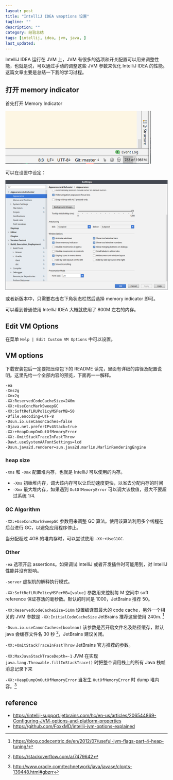 ```yaml
---
layout: post
title: "IntelliJ IDEA vmoptions 设置"
tagline: ""
description: ""
category: 经验总结
tags: [intellij, idea, jvm, java, ]
last_updated:
---
```


IntelliJ IDEA 运行在 JVM 上，JVM 有很多的选项和开关配置可以用来调整性能，也就是说，可以通过手动的调整这些 JVM 参数来优化 IntelliJ IDEA 的性能。这篇文章主要是总结一下我的学习过程。

## 打开 memory indicator
首先打开 Memory Indicator

![memory indicator](/assets/intellij-idea-memory-indicator.png)

可以在设置中设定：

![memory indicator settings](/assets/intellij-idea-memory-indicator-settings.png)

或者新版本中，只需要右击右下角状态栏然后选择 memory indicator 即可。

可以看到普通使用 IntelliJ IDEA 大概就使用了 800M 左右的内存。

## Edit VM Options
在菜单 `Help | Edit Custom VM Options` 中可以设置。

## VM options
下载安装包后一定要把压缩包下的 README 读完，里面有详细的路径及配置说明。这里先给一个全部内容的预览，下面再一一解释。

```
-ea
-Xms2g
-Xmx2g
-XX:ReservedCodeCacheSize=240m
-XX:+UseConcMarkSweepGC
-XX:SoftRefLRUPolicyMSPerMB=50
-Dfile.encoding=UTF-8
-Dsun.io.useCanonCaches=false
-Djava.net.preferIPv4Stack=true
-XX:+HeapDumpOnOutOfMemoryError
-XX:-OmitStackTraceInFastThrow
-Dawt.useSystemAAFontSettings=lcd
-Dsun.java2d.renderer=sun.java2d.marlin.MarlinRenderingEngine
```

### heap size
`-Xms` 和 `-Xmx` 配置堆内存，也就是 IntelliJ 可以使用的内存。

- `-Xms` 初始堆内存，调大该内存可以让启动速度更快，以省去分配内存的时间
- `-Xmx` 最大堆内存，如果遇到 `OutOfMemoryError` 可以调大该数值，最大不要超过系统 1/4.

### GC Algorithm

`-XX:+UseConcMarkSweepGC` 参数用来调整 GC 算法。使用该算法利用多个线程在后台进行 GC，以避免应用程序停止。

当分配超过 4GB 的堆内存时，可以尝试使用 `-XX:+UseG1GC`.


### Other

`-ea` 选项开启 assertions。如果调试 IntelliJ 或者开发插件时可能用到，对 IntelliJ 性能并没有影响。

`-server` 虚拟机的解释执行模式。

`-XX:SoftRefLRUPolicyMSPerMB=[value]` 参数用来控制每 M 空间中 soft reference 保证存活的毫秒数。默认的时间是 1000，JetBrains 推荐 50。

`-XX:ReservedCodeCacheSize=510m` 设置编译器最大的 code cache，另外一个相关的 JVM 参数是 `-XX:InitialCodeCacheSize`
JetBrains 推荐这里使用 240m. [^codecache]

[^codecache]: <https://blog.codecentric.de/en/2012/07/useful-jvm-flags-part-4-heap-tuning/>

`-Dsun.io.useCanonCaches=[boolean]` 该参数是否开启文件名及路径缓存，默认 java 会缓存文件名 30 秒 [^c]，JetBrains 建议关闭。

[^c]: <https://stackoverflow.com/a/7479642>

`-XX:+OmitStackTraceInFastThrow` JetBrains 官方推荐的参数。

`-XX:MaxJavaStackTraceDepth=-1` JVM 在实现 `java.lang.Throwable.fillInStackTrace()` 时把整个调用栈上的所有 Java 栈帧消息记录下来

`-XX:+HeapDumpOnOutOfMemoryError` 当发生 `OutOfMemoryError` 时 dump 堆内容。[^dump]

[^dump]: <http://www.oracle.com/technetwork/java/javase/clopts-139448.html#gbzrr>

## reference

- <https://intellij-support.jetbrains.com/hc/en-us/articles/206544869-Configuring-JVM-options-and-platform-properties>
- <https://github.com/FoxxMD/intellij-jvm-options-explained>
